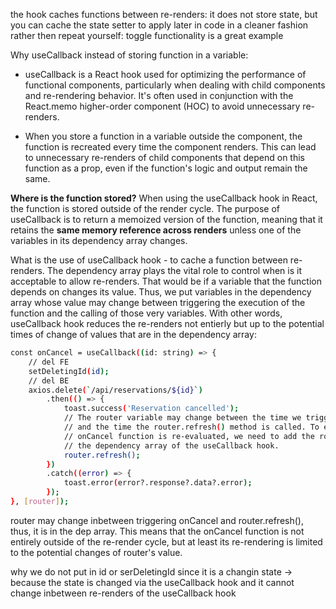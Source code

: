 the hook caches functions between re-renders:
it does not store state, but you can cache the state setter to apply later in code in a cleaner fashion rather then repeat yourself: toggle functionality is a great example

Why useCallback instead of storing function in a variable:
- useCallback is a React hook used for optimizing the performance of functional components, particularly when dealing with child components and re-rendering behavior. It's often used in conjunction with the React.memo higher-order component (HOC) to avoid unnecessary re-renders.

- When you store a function in a variable outside the component, the function is recreated every time the component renders. This can lead to unnecessary re-renders of child components that depend on this function as a prop, even if the function's logic and output remain the same.

**Where is the function stored?**
When using the useCallback hook in React, the function is stored outside of the render cycle. The purpose of useCallback is to return a memoized version of the function, meaning that it retains the **same memory reference across renders** unless one of the variables in its dependency array changes. 

What is the use of useCallback hook - to cache a function between re-renders. The dependency array plays the vital role to control when is it acceptable to allow re-renders. That would be if a variable that the function depends on changes its value. Thus, we put variables in the dependency array whose value may change between triggering the execution of the function and the calling of those very variables. With other words, useCallback hook reduces the re-renders not entierly but up to the potential times of change of values that are in the dependency array: 

```sh
const onCancel = useCallback((id: string) => {
    // del FE
    setDeletingId(id);
    // del BE
    axios.delete(`/api/reservations/${id}`)
        .then(() => {
            toast.success('Reservation cancelled');
            // The router variable may change between the time we trigger the cancel function
            // and the time the router.refresh() method is called. To ensure that the
            // onCancel function is re-evaluated, we need to add the router variable to
            // the dependency array of the useCallback hook.
            router.refresh();
        })
        .catch((error) => {
            toast.error(error?.response?.data?.error);
        });
}, [router]);
```

router may change inbetween triggering onCancel and router.refresh(), thus, it is in the dep array. This means that the onCancel function is not entirely outside of the re-render cycle, but at least its re-rendering is limited to the potential changes of router's value.

why we do not put in id or serDeletingId since it is a changin state -> because the state is changed via the useCallback hook and it cannot change inbetween re-renders of the useCallback hook